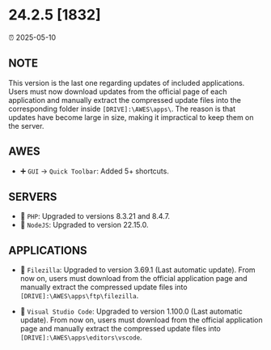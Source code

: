 # 24.2.5 [1832]

⏰ 2025-05-10

## NOTE
This version is the last one regarding updates of included applications. Users must now download updates from the official page of each application and manually extract the compressed update files into the corresponding folder inside `[DRIVE]:\AWES\apps\`. The reason is that updates have become large in size, making it impractical to keep them on the server.

## AWES
- ➕ `GUI` -> `Quick Toolbar`: Added 5+ shortcuts.

## SERVERS
- 🔄 `PHP`: Upgraded to versions 8.3.21 and 8.4.7.
- 🔄 `NodeJS`: Upgraded to version 22.15.0.

## APPLICATIONS
- 🔄 `Filezilla`: Upgraded to version 3.69.1 (Last automatic update). From now on, users must download from the official application page and manually extract the compressed update files into `[DRIVE]:\AWES\apps\ftp\filezilla`.

- 🔄 `Visual Studio Code`: Upgraded to version 1.100.0 (Last automatic update). From now on, users must download from the official application page and manually extract the compressed update files into `[DRIVE]:\AWES\apps\editors\vscode`.
